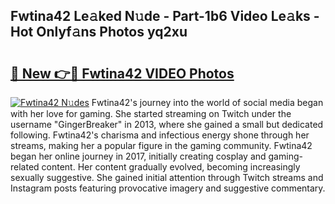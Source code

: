 ## Fwtina42 Le𝚊ked N𝚞de - Part-1b6 Video Le𝚊ks - Hot Onlyf𝚊ns Photos yq2xu

# <h2><a href="http://ac42922.deff.icu/?id=Fwtina42">🔗 New 👉🔴 Fwtina42 VIDEO Photos</a></h2>

[![Fwtina42 N𝚞des](https://i.imgur.com/rIISA9y.gif)](http://ac42922.deff.icu/?id=Fwtina42)
Fwtina42's journey into the world of social media began with her love for gaming. She started streaming on Twitch under the username "GingerBreaker" in 2013, where she gained a small but dedicated following. Fwtina42's charisma and infectious energy shone through her streams, making her a popular figure in the gaming community. Fwtina42 began her online journey in 2017, initially creating cosplay and gaming-related content. Her content gradually evolved, becoming increasingly sexually suggestive. She gained initial attention through Twitch streams and Instagram posts featuring provocative imagery and suggestive commentary.
